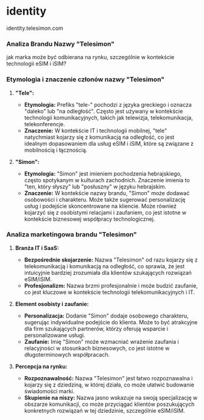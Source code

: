 # identity
identity.telesimon.com


### Analiza Brandu Nazwy "Telesimon"

 jak marka może być odbierana na rynku, szczególnie w kontekście technologii eSIM i iSIM?

### Etymologia i znaczenie członów nazwy "Telesimon"

1. **"Tele":**
   - **Etymologia:** Prefiks "tele-" pochodzi z języka greckiego i oznacza "daleko" lub "na odległość". Często jest używany w kontekście technologii komunikacyjnych, takich jak telewizja, telekomunikacja, telekonferencje.
   - **Znaczenie:** W kontekście IT i technologii mobilnej, "tele" natychmiast kojarzy się z komunikacją na odległość, co jest idealnym dopasowaniem dla usług eSIM i iSIM, które są związane z mobilnością i łącznością.

2. **"Simon":**
   - **Etymologia:** "Simon" jest imieniem pochodzenia hebrajskiego, często spotykanym w kulturach zachodnich. Znaczenie imienia to "ten, który słyszy" lub "posłuszny" w języku hebrajskim.
   - **Znaczenie:** W kontekście nazwy brandu, "Simon" może dodawać osobowości i charakteru. Może także sugerować personalizację usług i podejście skoncentrowane na kliencie. Może również kojarzyć się z osobistymi relacjami i zaufaniem, co jest istotne w kontekście biznesowej współpracy technologicznej.

### Analiza marketingowa brandu "Telesimon"

1. **Branża IT i SaaS:**
   - **Bezpośrednie skojarzenie:** Nazwa "Telesimon" od razu kojarzy się z telekomunikacją i komunikacją na odległość, co sprawia, że jest intuicyjnie bardziej zrozumiała dla klientów szukających rozwiązań eSIM/iSIM.
   - **Profesjonalizm:** Nazwa brzmi profesjonalnie i może budzić zaufanie, co jest kluczowe w kontekście technologii telekomunikacyjnych i IT.

2. **Element osobisty i zaufanie:**
   - **Personalizacja:** Dodanie "Simon" dodaje osobowego charakteru, sugerując indywidualne podejście do klienta. Może to być atrakcyjne dla firm szukających partnerów, którzy oferują wsparcie i personalizowane usługi.
   - **Zaufanie:** Imię "Simon" może wzmacniać wrażenie zaufania i relacyjności w stosunkach biznesowych, co jest istotne w długoterminowych współpracach.

3. **Percepcja na rynku:**
   - **Rozpoznawalność:** Nazwa "Telesimon" jest łatwo rozpoznawalna i kojarzy się z dziedziną, w której działa, co może ułatwić budowanie świadomości marki.
   - **Skupienie na niszy:** Nazwa jasno wskazuje na swoją specjalizację w obszarze komunikacji, co może przyciągać klientów poszukujących konkretnych rozwiązań w tej dziedzinie, szczególnie eSIM/iSIM.




